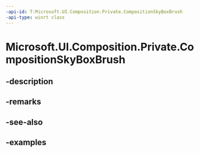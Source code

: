 ```yaml
---
-api-id: T:Microsoft.UI.Composition.Private.CompositionSkyBoxBrush
-api-type: winrt class
---
```


# Microsoft.UI.Composition.Private.CompositionSkyBoxBrush

<!--
public sealed class CompositionSkyBoxBrush : Microsoft.UI.Composition.CompositionBrush
-->


## -description

## -remarks

## -see-also

## -examples


